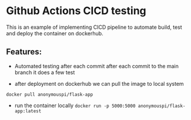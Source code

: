 
# Github Actions CICD testing 

This is an example of implementing CICD pipeline to automate build, test and deploy the container on dockerhub.


##  Features:
- Automated testing after each commit 
after each commit to the main branch it does a few test 

- after deployment on dockerhub we can pull the image to local system 

```docker pull anonymouspi/flask-app```
- run the container locally 
```	docker run -p 5000:5000 anonymouspi/flask-app:latest ```